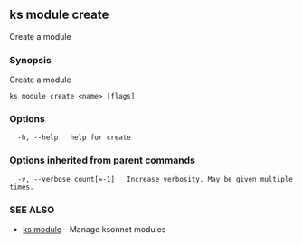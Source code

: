 ## ks module create

Create a module

### Synopsis

Create a module

```
ks module create <name> [flags]
```

### Options

```
  -h, --help   help for create
```

### Options inherited from parent commands

```
  -v, --verbose count[=-1]   Increase verbosity. May be given multiple times.
```

### SEE ALSO

* [ks module](ks_module.md)	 - Manage ksonnet modules

